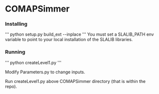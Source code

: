 # COMAPSimmer

### Installing

'''
python setup.py build_ext --inplace
'''
You must set a SLALIB_PATH env variable to point to your local installation of the SLALIB libraries.

### Running

'''
python createLevel1.py
'''

Modify Parameters.py to change inputs.

Run createLevel1.py above COMAPSimmer directory (that is within the repo). 
